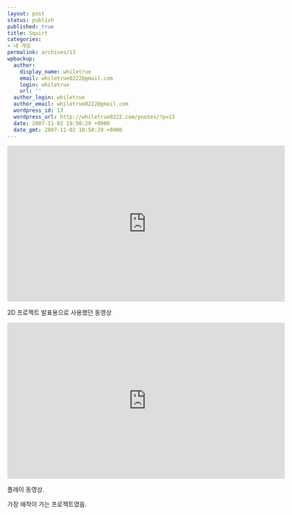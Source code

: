 ```yaml
---
layout: post
status: publish
published: true
title: Squirt
categories:
- 내 게임
permalink: archives/13
wpbackup:
  author:
    display_name: whiletrue
    email: whiletrue0222@gmail.com
    login: whiletrue
    url: ''
  author_login: whiletrue
  author_email: whiletrue0222@gmail.com
  wordpress_id: 13
  wordpress_url: http://whiletrue0222.com/pnotes/?p=13
  date: 2007-11-02 19:50:29 +0900
  date_gmt: 2007-11-02 10:50:29 +0900
---
```


<iframe width="640" height="360" src="https://www.youtube.com/embed/Xc6pwpOJsYg" frameborder="0" allow="autoplay; encrypted-media" allowfullscreen></iframe>
<https://youtu.be/Xc6pwpOJsYg>

2D 프로젝트 발표용으로 사용했던 동영상

<iframe width="640" height="360" src="https://www.youtube.com/embed/WmwHRC9ETGk" frameborder="0" allow="autoplay; encrypted-media" allowfullscreen></iframe>
<https://youtu.be/WmwHRC9ETGk>

플레이 동영상.

가장 애착이 가는 프로젝트였음.
